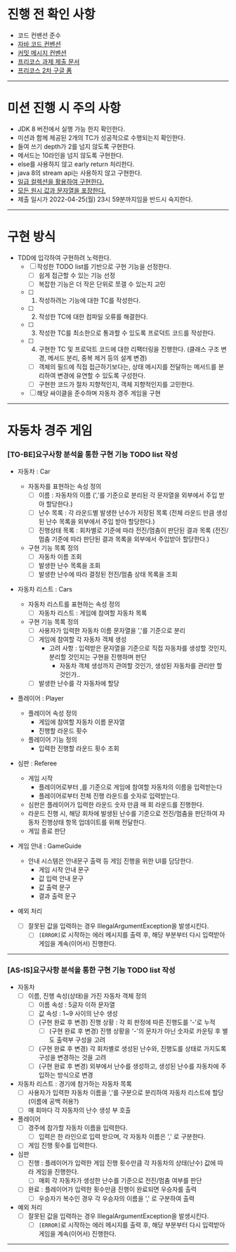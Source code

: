 # 진행 전 확인 사항
 - 코드 컨밴션 준수
 - [자바 코드 컨벤션](https://github.com/woowacourse/woowacourse-docs/tree/master/styleguide/java)
 - [커밋 메시지 컨벤션](https://gist.github.com/stephenparish/9941e89d80e2bc58a153)
 - [프리코스 과제 제출 문서](https://github.com/next-step/nextstep-docs/tree/master/precourse)
 - [프리코스 2차 구글 폼](https://forms.gle/81oDtFBEU5JWLfV1A)

---
# 미션 진행 시 주의 사항 
 - JDK 8 버전에서 실행 가능 한지 확인한다.
 - 미션과 함께 제공된 2개의 TC가 성공적으로 수행되는지 확인한다.
 - 들여 쓰기 depth가 2를 넘지 않도록 구현한다.
 - 메서드는 10라인을 넘지 않도록 구현한다.
 - else를 사용하지 않고 early return 처리한다.
 - java 8의 stream api는 사용하지 않고 구현한다.
 - [일급 컬렉션을 활용하여 구현한다.](https://developerfarm.wordpress.com/2012/02/01/object_calisthenics_/)
 - [모든 원시 값과 문자열을 포장한다.](https://developerfarm.wordpress.com/2012/01/27/object_calisthenics_4/)
 - 제출 일시가 2022-04-25(월) 23시 59분까지임을 반드시 숙지한다.
 
---
# 구현 방식
- TDD에 입각하여 구현하려 노력한다.
  - [ ] 작성한 TODO list를 기반으로 구현 기능을 선정한다.
    - [ ] 쉽게 접근할 수 있는 기능 선정
    - [ ] 복잡한 기능은 더 작은 단위로 쪼갤 수 있는지 고민
  - [ ] 1. 작성하려는 기능에 대한 TC를 작성한다.
  - [ ] 2. 작성한 TC에 대한 컴파일 오류를 해결한다.
  - [ ] 3. 작성한 TC를 최소한으로 통과할 수 있도록 프로덕트 코드를 작성한다.
  - [ ] 4. 구현한 TC 및 프로덕트 코드에 대한 리팩터링을 진행한다. (클래스 구조 변경, 메서드 분리, 중복 제거 등의 설계 변경)
    - [ ] 객체의 필드에 직접 접근하기보다는, 상태 메시지를 전달하는 메서드를 분리하여 변경에 유연할 수 있도록 구성한다.
    - [ ] 구현한 코드가 절차 지향적인지, 객체 지향적인지를 고민한다.
  - [ ] 해당 싸이클을 준수하며 자동차 경주 게임을 구현
  
---
# 자동차 경주 게임
### [TO-BE]요구사항 분석을 통한 구현 기능 TODO list 작성
- 자동차 : Car
  - 자동차를 표현하는 속성 정의
    - [ ] 이름 : 자동차의 이름 (','를 기준으로 분리된 각 문자열을 외부에서 주입 받아 할당한다.)
    - [ ] 난수 목록 : 각 라운드별 발생한 난수가 저장된 목록 (전체 라운드 만큼 생성된 난수 목록을 외부에서 주입 받아 할당한다.)
    - [ ] 진행상태 목록 : 회차별로 기준에 따라 전진/멈춤이 판단된 결과 목록 (전진/멈춤 기준에 따라 판단된 결과 목록을 외부에서 주입받아 할당한다.)
  - 구현 기능 목록 정의 
    - [ ] 자동차 이름 조회
    - [ ] 발생한 난수 목록을 조회
    - [ ] 발생한 난수에 따라 결정된 전진/멈춤 상태 목록을 조회
    
- 자동차 리스트 : Cars
  - 자동차 리스트를 표현하는 속성 정의
    - [ ] 자동차 리스트 : 게임에 참여할 자동차 목록 
      
  - 구현 기능 목록 정의
    - [ ] 사용자가 입력한 자동차 이름 문자열을 ','를 기준으로 분리
    - [ ] 게임에 참여할 각 자동차 객체 생성
      - 고려 사항 : 입력받은 문자열을 기준으로 직접 자동차를 생성할 것인지, 분리할 것인지는 구현을 진행하며 판단
        - 자동차 객체 생성까지 관여할 것인가, 생성된 자동차를 관리만 할 것인가.. 
    - [ ] 발생한 난수를 각 자동차에 할당
       
- 플레이어 : Player
  - 플레이어 속성 정의
    - 게임에 참여할 자동차 이름 문자열
    - 진행할 라운드 횟수
  - 플레이어 기능 정의
    - 입력한 진행할 라운드 횟수 조회
   
- 심판 : Referee
  - 게임 시작
    - 플레이어로부터 ,를 기준으로 게임에 참여할 자동차의 이름을 입력받는다
    - 플레이어로부터 전체 진행 라운드를 숫자로 입력받는다.
  - 심판은 플레이어가 입력한 라운드 숫자 만큼 매 회 라운드를 진행한다.
  - 라운드 진행 시, 해당 회차에 발생된 난수를 기준으로 전진/멈춤을 판단하여 자동차 진행상태 항목 업데이트를 위해 전달한다. 
  - 게임 종료 판단
   
- 게임 안내 : GameGuide
  - 안내 시스템은 안내문구 출력 등 게임 진행을 위한 UI를 담당한다.
    - 게임 시작 안내 문구
    - 값 입력 안내 문구
    - 값 출력 문구
    - 결과 출력 문구
 
- 예외 처리
  - [ ] 잘못된 값을 입력하는 경우 IllegalArgumentException을 발생시킨다.
    - [ ] `[ERROR]`로 시작하는 에러 메시지를 출력 후, 해당 부분부터 다시 입력받아 게임을 계속(이어서) 진행한다.
 
---
### [AS-IS]요구사항 분석을 통한 구현 기능 TODO list 작성
 - 자동차
   - [ ] 이름, 진행 속성(상태)을 가진 자동차 객체 정의
     - [ ] 이름 속성 : 5글자 이하 문자열
     - [ ] 값 속성 : 1~9 사이의 난수 생성
     - [ ] (구현 완료 후 변경) 진행 상황 : 각 회 판정에 따른 진행도를 '-'로 누적
       - [ ] (구현 완료 후 변경) 진행 상황을 '-'의 문자가 아닌 숫자로 카운팅 후 별도 출력부 구성을 고려
     - [ ] (구현 완료 후 변경) 각 회차별로 생성된 난수와, 진행도를 상태로 가지도록 구성을 변경하는 것을 고려
     - [ ] (구현 완료 후 변경) 외부에서 난수를 생성하고, 생성된 난수를 자동차에 주입하는 방식으로 변경
 - 자동차 리스트 : 경기에 참가하는 자동차 목록
   - [ ] 사용자가 입력한 자동차 이름을 ','를 구분으로 분리하여 자동차 리스트에 할당 (이름에 공백 허용?)
   - [ ] 매 회마다 각 자동차의 난수 생성 부 호출
 - 플레이어
   - [ ] 경주에 참가할 자동차 이름을 입력한다.
     - [ ] 입력은 한 라인으로 입력 받으며, 각 자동차 이름은 ',' 로 구분한다.
   - [ ] 게임 진행 횟수를 입력한다.
 - 심판
   - [ ] 진행 : 플레이어가 입력한 게임 진행 횟수만큼 각 자동차의 상태(난수) 값에 따라 게임을 진행한다.
     - [ ] 매회 각 자동차가 생성한 난수를 기준으로 전진/멈춤 여부를 판단
   - [ ] 완료 : 플레이어가 입력한 횟수만큼 진행이 완료되면 우승자를 출력
     - [ ] 우승자가 복수인 경우 각 우승자의 이름을 ',' 로 구분하여 출력
 - 예외 처리
   - [ ] 잘못된 값을 입력하는 경우 IllegalArgumentException을 발생시킨다.
     - [ ] `[ERROR]`로 시작하는 에러 메시지를 출력 후, 해당 부분부터 다시 입력받아 게임을 계속(이어서) 진행한다.

---
